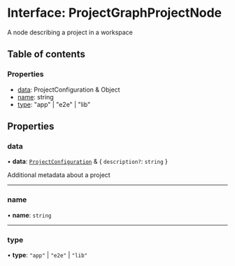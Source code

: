 # Interface: ProjectGraphProjectNode

A node describing a project in a workspace

## Table of contents

### Properties

- [data](../../devkit/documents/ProjectGraphProjectNode#data): ProjectConfiguration &amp; Object
- [name](../../devkit/documents/ProjectGraphProjectNode#name): string
- [type](../../devkit/documents/ProjectGraphProjectNode#type): &quot;app&quot; | &quot;e2e&quot; | &quot;lib&quot;

## Properties

### data

• **data**: [`ProjectConfiguration`](../../devkit/documents/ProjectConfiguration) & { `description?`: `string` }

Additional metadata about a project

---

### name

• **name**: `string`

---

### type

• **type**: `"app"` \| `"e2e"` \| `"lib"`
